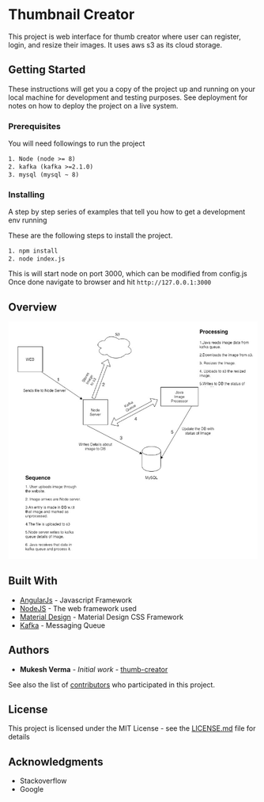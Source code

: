 # Thumbnail Creator

This project is web interface for thumb creator where user can register, login, and resize their images. It uses aws s3 as its cloud storage.

## Getting Started

These instructions will get you a copy of the project up and running on your local machine for development and testing purposes. See deployment for notes on how to deploy the project on a live system.

### Prerequisites

You will need followings to run the project

```
1. Node (node >= 8)
2. kafka (kafka >=2.1.0)
3. mysql (mysql ~ 8)
```

### Installing

A step by step series of examples that tell you how to get a development env running

These are the following steps to install the project.

```
1. npm install
2. node index.js
```

This is will start node on port 3000, which can be modified from config.js
Once done navigate to browser and hit ```http://127.0.0.1:3000```

## Overview
![alt text](https://github.com/fynryder/thumb-creator/blob/master/controlflow.jpg)

## Built With

* [AngularJs](https://angularjs.org/) - Javascript Framework
* [NodeJS](http://www.dropwizard.io/1.0.2/docs/) - The web framework used
* [Material Design](https://materializecss.com/) - Material Design CSS Framework
* [Kafka](http://kafka.apache.org) - Messaging Queue

## Authors

* **Mukesh Verma** - *Initial work* - [thumb-creator](https://github.com/fynryder/thumb-creator-web)

See also the list of [contributors](https://github.com/fynryder/thumb-creator-web/contributors) who participated in this project.

## License

This project is licensed under the MIT License - see the [LICENSE.md](LICENSE.md) file for details

## Acknowledgments

* Stackoverflow
* Google
